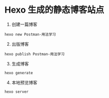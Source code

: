 # Hexo 生成的静态博客站点

1. 创建一篇博客

`hexo new Postman-用法学习`

2. 出版博客

`hexo publish Postman-用法学习`

3. 生成博客

`hexo generate`

4. 本地预览博客

`hexo server`


